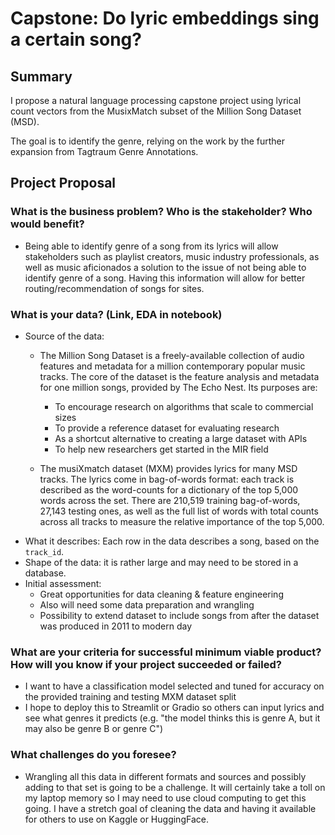 # Capstone: Do lyric embeddings sing a certain song?

## Summary

I propose a natural language processing capstone project using lyrical count vectors from the MusixMatch subset of the Million Song Dataset (MSD).

The goal is to identify the genre, relying on the work by the further expansion from Tagtraum Genre Annotations.

## Project Proposal

### What is the business problem? Who is the stakeholder? Who would benefit?

* Being able to identify genre of a song from its lyrics will allow stakeholders such as playlist creators, music industry professionals, as well as music aficionados a solution to the issue of not being able to identify genre of a song. Having this information will allow for better routing/recommendation of songs for sites.

### What is your data? (Link, EDA in notebook)

* Source of the data:
  * The Million Song Dataset is a freely-available collection of audio features and metadata for a million contemporary popular music tracks. The core of the dataset is the feature analysis and metadata for one million songs, provided by The Echo Nest. Its purposes are:

    * To encourage research on algorithms that scale to commercial sizes
    * To provide a reference dataset for evaluating research
    * As a shortcut alternative to creating a large dataset with APIs
    * To help new researchers get started in the MIR field

  * The musiXmatch dataset (MXM) provides lyrics for many MSD tracks. The lyrics come in bag-of-words format: each track is described as the word-counts for a dictionary of the top 5,000 words across the set. There are 210,519 training bag-of-words, 27,143 testing ones, as well as the full list of words with total counts across all tracks to measure the relative importance of the top 5,000.
* What it describes: Each row in the data describes a song, based on the `track_id`.
* Shape of the data: it is rather large and may need to be stored in a database.
* Initial assessment:
  * Great opportunities for data cleaning & feature engineering
  * Also will need some data preparation and wrangling
  * Possibility to extend dataset to include songs from after the dataset was produced in 2011 to modern day

### What are your criteria for successful minimum viable product?  How will you know if your project succeeded or failed?

* I want to have a classification model selected and tuned for accuracy on the provided training and testing MXM dataset split
* I hope to deploy this to Streamlit or Gradio so others can input lyrics and see what genres it predicts (e.g. "the model thinks this is genre A, but it may also be genre B or genre C")

### What challenges do you foresee?

* Wrangling all this data in different formats and sources and possibly adding to that set is going to be a challenge. It will certainly take a toll on my laptop memory so I may need to use cloud computing to get this going. I have a stretch goal of cleaning the data and having it available for others to use on Kaggle or HuggingFace.
